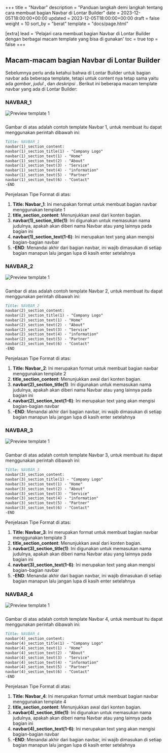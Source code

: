 +++
title = "Navbar"
description = "Panduan langkah demi langkah tentang cara membuat bagian Navbar di Lontar Builder"
date = 2023-12-05T18:00:00+00:00
updated = 2023-12-05T18:00:00+00:00
draft = false
weight = 10
sort_by = "berat"
template = "docs/page.html"

[extra]
lead = 'Pelajari cara membuat bagian Navbar di Lontar Builder dengan berbagai macam template yang bisa di gunakan'
toc = true
top = false
+++

## Macam-macam bagian Navbar di Lontar Builder
Sebelumnya perlu anda ketahui bahwa di Lontar Builder untuk bagian navbar ada beberapa template, tetapi untuk content nya tetap sama yaitu ada *gambar*, *judul* , dan *deskripsi* . Berikut ini beberapa macam template navbar yang ada di Lontar Builder:

### NAVBAR_1

<img src="https://firebasestorage.googleapis.com/v0/b/latihanfirebase-3ed3a.appspot.com/o/lontar-docs-images%2Fnavbar_1.png?alt=media&token=d801b204-50e6-469d-af78-f083813fb813" alt="Preview template 1" style="max-width: 100%; margin-bottom: 12px"/>

Gambar di atas adalah contoh template Navbar 1, untuk membuat itu dapat menggunakan perintah dibawah ini:
```markdown
Title: NAVBAR_1
navbar(1)_section_content:
navbar(1)_section_title(1) - "Company Logo"
navbar(1)_section_text(1) - "Home"
navbar(1)_section_text(2) - "About"
navbar(1)_section_text(3) - "Service"   
navbar(1)_section_text(4) - "information"
navbar(1)_section_text(5) - "Partner"
navbar(1)_section_text(6) - "Contact"
-END
```
Penjelasan Tipe Format di atas:

1. **Title: Navbar_1**: Ini merupakan format untuk membuat bagian navbar menggunakan template 1
2. **title_section_content**: Menunjukkan awal dari konten bagian.
3. **navbar(1)_section_title(1)**: Ini digunakan untuk memasukan nama judulnya, apakah akan diberi nama Navbar atau yang lainnya pada bagian ini
4. **navbar(1)_section_text(1-6)**: Ini merupakan text yang akan mengisi bagian-bagian navbar
5. **-END**: Menandai akhir dari bagian navbar, ini wajib dimasukan di setiap bagian manapun lalu jangan lupa di kasih enter setelahnya

### NAVBAR_2

<img src="https://firebasestorage.googleapis.com/v0/b/latihanfirebase-3ed3a.appspot.com/o/lontar-docs-images%2Fnavbar_2.png?alt=media&token=ace41379-af17-4e0d-bc5c-6e54a1e942c9" alt="Preview template 1" style="max-width: 100%; margin-bottom: 12px"/>

Gambar di atas adalah contoh template Navbar 2, untuk membuat itu dapat menggunakan perintah dibawah ini:
```markdown
Title: NAVBAR_2 
navbar(2)_section_content:
navbar(2)_section_title(1) - "Company Logo"
navbar(2)_section_text(1) - "Home"
navbar(2)_section_text(2) - "About"
navbar(2)_section_text(3) - "Service"   
navbar(2)_section_text(4) - "information"
navbar(2)_section_text(5) - "Partner"
navbar(2)_section_text(6) - "Contact"
-END
```
Penjelasan Tipe Format di atas:

1. **Title: Navbar_2**: Ini merupakan format untuk membuat bagian navbar menggunakan template 2
2. **title_section_content**: Menunjukkan awal dari konten bagian.
3. **navbar(2)_section_title(1)**: Ini digunakan untuk memasukan nama judulnya, apakah akan diberi nama Navbar atau yang lainnya pada bagian ini
4. **navbar(2)_section_text(1-6)**: Ini merupakan text yang akan mengisi bagian-bagian navbar
5. **-END**: Menandai akhir dari bagian navbar, ini wajib dimasukan di setiap bagian manapun lalu jangan lupa di kasih enter setelahnya

### NAVBAR_3

<img src="https://firebasestorage.googleapis.com/v0/b/latihanfirebase-3ed3a.appspot.com/o/lontar-docs-images%2Fnavbar_3.png?alt=media&token=b2577187-6be7-4041-90a2-5bacfbafabef" alt="Preview template 1" style="max-width: 100%; margin-bottom: 12px"/>

Gambar di atas adalah contoh template Navbar 3, untuk membuat itu dapat menggunakan perintah dibawah ini:
```markdown
Title: NAVBAR_3
navbar(3)_section_content:
navbar(3)_section_title(1) - "Company Logo"
navbar(3)_section_text(1) - "Home"
navbar(3)_section_text(2) - "About"
navbar(3)_section_text(3) - "Service"   
navbar(3)_section_text(4) - "information"
navbar(3)_section_text(5) - "Partner"
navbar(3)_section_text(6) - "Contact"
-END
```
Penjelasan Tipe Format di atas:

1. **Title: Navbar_3**: Ini merupakan format untuk membuat bagian navbar menggunakan template 3
2. **title_section_content**: Menunjukkan awal dari konten bagian.
3. **navbar(3)_section_title(1)**: Ini digunakan untuk memasukan nama judulnya, apakah akan diberi nama Navbar atau yang lainnya pada bagian ini
4. **navbar(3)_section_text(1-6)**: Ini merupakan text yang akan mengisi bagian-bagian navbar
5. **-END**: Menandai akhir dari bagian navbar, ini wajib dimasukan di setiap bagian manapun lalu jangan lupa di kasih enter setelahnya

### NAVBAR_4

<img src="https://firebasestorage.googleapis.com/v0/b/latihanfirebase-3ed3a.appspot.com/o/lontar-docs-images%2Fnavbar_4.png?alt=media&token=1b5bad24-2967-44e9-a13a-c9ca7824349a" alt="Preview template 1" style="max-width: 100%; margin-bottom: 12px"/>

Gambar di atas adalah contoh template Navbar 4, untuk membuat itu dapat menggunakan perintah dibawah ini:
```markdown
Title: NAVBAR_4
navbar(4)_section_content:
navbar(4)_section_title(1) - "Company Logo"
navbar(4)_section_text(1) - "Home"
navbar(4)_section_text(2) - "About"
navbar(4)_section_text(3) - "Service"   
navbar(4)_section_text(4) - "information"
navbar(4)_section_text(5) - "Partner"
navbar(4)_section_text(6) - "Contact"
-END
```
Penjelasan Tipe Format di atas:

1. **Title: Navbar_4**: Ini merupakan format untuk membuat bagian navbar menggunakan template 4
2. **title_section_content**: Menunjukkan awal dari konten bagian.
3. **navbar(4)_section_title(1)**: Ini digunakan untuk memasukan nama judulnya, apakah akan diberi nama Navbar atau yang lainnya pada bagian ini
4. **navbar(4)_section_text(1-6)**: Ini merupakan text yang akan mengisi bagian-bagian navbar
5. **-END**: Menandai akhir dari bagian navbar, ini wajib dimasukan di setiap bagian manapun lalu jangan lupa di kasih enter setelahnya



    